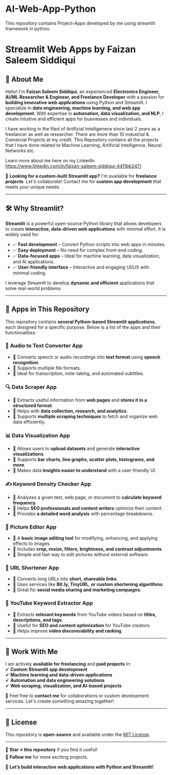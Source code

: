 # AI-Web-App-Python

This repository contains Project-Apps developed by me using streamlit framework in python. 
# **Streamlit Web Apps by Faizan Saleem Siddiqui**  

## **📌 About Me**  
Hello! I'm **Faizan Saleem Siddiqui**, an experienced **Electronics Engineer, AI/ML Researcher & Engineer, and Freelance Developer** with a passion for **building innovative web applications** using Python and Streamlit. I specialize in **data engineering, machine learning, and web app development**. With expertise in **automation, data visualization, and NLP**, I create intuitive and efficient apps for businesses and individuals.  

I have working in the filed of Artificial Intelligenece since last 2 years as a freelancer as well as researcher. There are more than 10 industrial & Comercial Projects at my credit.
This Repository contains all the projects that I have done related to Machine Learning, Artificial Intelligence, Neural Networks etc. 

Learn more about me here on my LinkedIn
<br>
https://www.linkedin.com/in/faizan-saleem-siddiqui-4411bb247/


🚀 **Looking for a custom-built Streamlit app?** I'm available for **freelance projects**. Let's collaborate! Contact me for **custom app development** that meets your unique needs.  

---

## **🛠 Why Streamlit?**  
**Streamlit** is a powerful open-source Python library that allows developers to create **interactive, data-driven web applications** with minimal effort. It is widely used for:  

- ✅ **Fast development** – Convert Python scripts into web apps in minutes.  
- ✅ **Easy deployment** – No need for complex front-end coding.  
- ✅ **Data-focused apps** – Ideal for machine learning, data visualization, and AI applications.  
- ✅ **User-friendly interface** – Interactive and engaging UI/UX with minimal coding.  

I leverage Streamlit to develop **dynamic and efficient** applications that solve real-world problems.  

---

## **📌 Apps in This Repository**  

This repository contains **several Python-based Streamlit applications**, each designed for a specific purpose. Below is a list of the apps and their functionalities:  

### 🎤 **Audio to Text Converter App**  
- 🔹 Converts speech or audio recordings into **text format** using **speech recognition**.  
- 🔹 Supports multiple file formats.  
- 🔹 Ideal for transcription, note-taking, and automated subtitles.  

### 🔍 **Data Scraper App**  
- 🔹 Extracts useful information from **web pages** and **stores it in a structured format**.  
- 🔹 Helps with **data collection, research, and analytics**.  
- 🔹 Supports **multiple scraping techniques** to fetch and organize web data efficiently.  

### 📊 **Data Visualization App**  
- 🔹 Allows users to **upload datasets** and generate **interactive visualizations**.  
- 🔹 Supports **bar charts, line graphs, scatter plots, histograms, and more**.  
- 🔹 Makes data **insights easier to understand** with a user-friendly UI.  

### ✍️ **Keyword Density Checker App**  
- 🔹 Analyzes a given text, web page, or document to **calculate keyword frequency**.  
- 🔹 Helps **SEO professionals and content writers** optimize their content.  
- 🔹 Provides **a detailed word analysis** with percentage breakdowns.  

### 🎨 **Picture Editor App**  
- 🔹 A **basic image editing tool** for modifying, enhancing, and applying effects to images.  
- 🔹 Includes **crop, resize, filters, brightness, and contrast adjustments**.  
- 🔹 Simple and fast way to edit pictures without external software.  

### 🔗 **URL Shortener App**  
- 🔹 Converts long URLs into **short, shareable links**.  
- 🔹 Uses services like **Bit.ly, TinyURL, or custom shortening algorithms**.  
- 🔹 Great for **social media sharing and marketing campaigns**.  

### 🎥 **YouTube Keyword Extractor App**  
- 🔹 Extracts **relevant keywords** from YouTube videos based on **titles, descriptions, and tags**.  
- 🔹 Useful for **SEO and content optimization** for YouTube creators.  
- 🔹 Helps improve **video discoverability and ranking**.  

---

## **💼 Work With Me**  

I am actively **available for freelancing** and **paid projects** in:  
✔ **Custom Streamlit app development**  
✔ **Machine learning and data-driven applications**  
✔ **Automation and data engineering solutions**  
✔ **Web scraping, visualization, and AI-based projects**  

📩 Feel free to **contact me** for collaborations or custom development services. Let's create something amazing together!  

---

## **📜 License**  
This repository is **open-source** and available under the [MIT License](LICENSE).  

---

🔹 **Star ⭐ this repository** if you find it useful!  
🔹 **Follow me** for more exciting projects.  

🚀 **Let’s build interactive web applications with Python and Streamlit!**
